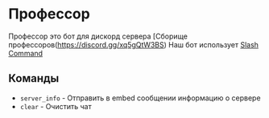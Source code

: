 # Профессор

Профессор это бот для дискорд сервера [Сборище профессоров(https://discord.gg/xq5gQtW3BS)
Наш бот использует [Slash Command](https://blog.discord.com/slash-commands-are-here-8db0a385d9e6)
 
## Команды

- ``server_info`` - Отправить в embed сообщении информацию о сервере
- ``clear`` -  Очистить чат

